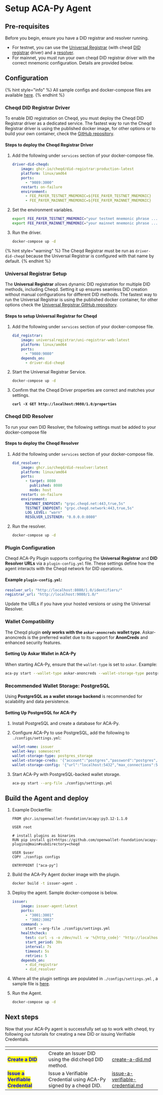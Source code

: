 # Setup ACA-Py Agent

## Pre-requisites

Before you begin, ensure you have a DID registrar and resolver running.&#x20;

* For testnet, you can use the [Universal Registrar](https://github.com/decentralized-identity/universal-registrar/) (with cheqd [DID registrar](https://did-registrar.cheqd.net) driver) and a [resolver](https://resolver.cheqd.net/).&#x20;
* For mainnet, you must run your own cheqd DID registrar driver with the correct mnemonic configuration. Details are provided below.

## Configuration

{% hint style="info" %}
All sample configs and docker-compose files are available [here](https://github.com/openwallet-foundation/acapy-plugins/tree/main/cheqd/docker).
{% endhint %}

### Cheqd DID Registrar Driver

To enable DID registration on Cheqd, you must deploy the Cheqd DID Registrar driver as a dedicated service. The fastest way to run the Cheqd Registrar driver is using the published docker image, for other options or to build your own container, check the [GitHub repository](https://github.com/cheqd/did-registrar).

#### Steps to deploy the Cheqd Registrar Driver

1.  Add the following under `services`  section of your docker-compose file.

    ```yaml
    driver-did-cheqd:
        image: ghcr.io/cheqd/did-registrar:production-latest
        platform: linux/amd64
        ports:
          - "9089:3000"
        restart: on-failure
        environment:
          - FEE_PAYER_TESTNET_MNEMONIC=${FEE_PAYER_TESTNET_MNEMONIC}
          - FEE_PAYER_MAINNET_MNEMONIC=${FEE_PAYER_MAINNET_MNEMONIC}
    ```
2.  Set the environment variables.

    ```bash
    export FEE_PAYER_TESTNET_MNEMONIC="your testnet mnemonic phrase ..."
    export FEE_PAYER_MAINNET_MNEMONIC="your mainnet mnemonic phrase ..."
    ```
3.  Run the driver.

    ```bash
    docker-compose up -d
    ```

{% hint style="warning" %}
The Cheqd Registrar must be run as `driver-did-cheqd` because the Universal Registrar is configured with that name by default.
{% endhint %}

### Universal Registrar Setup

The **Universal Registrar** allows dynamic DID registration for multiple DID methods, including Cheqd. Setting it up ensures seamless DID creation without manual configurations for different DID methods. The fastest way to run the Universal Registrar is using the published docker container, for other options check the [Universal Registrar GitHub repository](https://github.com/decentralized-identity/universal-registrar).

#### Steps to setup Universal Registrar for Cheqd

1.  Add the following under `services`  section of your docker-compose file.

    ```yaml
    did_registrar:
        image: universalregistrar/uni-registrar-web:latest
        platform: linux/amd64
        ports:
          - "9080:9080"
        depends_on:
          - driver-did-cheqd
    ```
2.  Start the Universal Registrar Service.

    ```bash
    docker-compose up -d
    ```
3.  Confirm that the Cheqd Driver properties are correct and matches your settings.

    <pre class="language-bash"><code class="lang-bash"><strong>curl -X GET http://localhost:9080/1.0/properties
    </strong></code></pre>

### Cheqd DID Resolver

To run your own DID Resolver, the following settings must be added to your docker-compose file

#### Steps to deploy the Cheqd Resolver

1.  Add the following under `services`  section of your docker-compose file.

    ```yaml
    did_resolver:
        image: ghcr.io/cheqd/did-resolver:latest
        platform: linux/amd64
        ports:
          - target: 8080
            published: 8080
            mode: host
        restart: on-failure
        environment:
          MAINNET_ENDPOINT: "grpc.cheqd.net:443,true,5s"
          TESTNET_ENDPOINT: "grpc.cheqd.network:443,true,5s"
          LOG_LEVEL: "warn"
          RESOLVER_LISTENER: "0.0.0.0:8080"
    ```
2.  Run the resolver.

    ```bash
    docker-compose up -d
    ```

### Plugin Configuration

Cheqd ACA-Py Plugin supports configuring the **Universal Registrar** and **DID Resolver** **URLs** via a `plugin-config.yml` file. These settings define how the agent interacts with the Cheqd network for DID operations.

#### **Example `plugin-config.yml`:**

```yaml
resolver_url: "http://localhost:8080/1.0/identifiers/"
registrar_url: "http://localhost:9080/1.0/"
```

Update the URLs if you have your hosted versions or using the Universal Resolver.

### Wallet Compatibility

The Cheqd plugin **only works with the `askar-anoncreds` wallet type**. Askar-anoncreds is the preferred wallet due to its support for **AnonCreds** and enhanced security features.

#### **Setting Up Askar Wallet in ACA-Py**

When starting ACA-Py, ensure that the `wallet-type` is set to `askar`. Example:

```bash
aca-py start --wallet-type askar-anoncreds --wallet-storage-type postgres_storage
```

### Recommended Wallet Storage: PostgreSQL

Using **PostgreSQL as a wallet storage backend** is recommended for scalability and data persistence.

#### **Setting Up PostgreSQL for ACA-Py**

1. Install PostgreSQL and create a database for ACA-Py.
2.  Configure ACA-Py to use PostgreSQL, add the following to `./configs/settings.yml`:

    ```yaml
    wallet-name: issuer
    wallet-key: somesecret
    wallet-storage-type: postgres_storage
    wallet-storage-creds: '{"account":"postgres","password":"postgres","admin_account":"postgres","admin_password":"postgres"}'
    wallet-storage-config: '{"url":"localhost:5432","max_connections":5}'
    ```
3.  Start ACA-Py with PostgreSQL-backed wallet storage.

    ```bash
    aca-py start --arg-file ./configs/settings.yml
    ```

## Build the Agent and deploy

1.  Example Dockerfile:

    ```docker
    FROM ghcr.io/openwallet-foundation/acapy:py3.12-1.1.0

    USER root

    # install plugins as binaries
    RUN pip install git+https://github.com/openwallet-foundation/acapy-plugins@main#subdirectory=cheqd

    USER $user
    COPY ./configs configs

    ENTRYPOINT ["aca-py"]
    ```
2.  Build the ACA-Py Agent docker image with the plugin.

    ```bash
    docker build -t issuer-agent .
    ```
3.  Deploy the agent. Sample docker-compose is below.

    ```yaml
    issuer:
        image: issuer-agent:latest
        ports:
          - "3001:3001"
          - "3002:3002"
        command: >
          start --arg-file ./configs/settings.yml
        healthcheck:
          test: curl -s -o /dev/null -w '%{http_code}' "http://localhost:3001/status/live" | grep "200" > /dev/null
          start_period: 30s
          interval: 7s
          timeout: 5s
          retries: 5
        depends_on:
          - did_registrar
          - did_resolver
    ```
4. Where all the plugin settings are populated in `./configs/settings.yml` , a sample file is [here](https://github.com/openwallet-foundation/acapy-plugins/blob/main/cheqd/docker/default.yml).
5.  Run the Agent.

    ```bash
    docker-compose up -d
    ```

## Next steps

Now that your ACA-Py agent is successfully set up to work with cheqd, try following our tutorials for creating a new DID or issuing Verifiable Credentials.

<table data-card-size="large" data-view="cards"><thead><tr><th></th><th></th><th data-hidden data-card-target data-type="content-ref"></th></tr></thead><tbody><tr><td><mark style="color:blue;"><strong>Create a DID</strong></mark></td><td>Create an Issuer DID using the did:cheqd DID method.</td><td><a href="decentralized-identifiers-dids/create-a-did.md">create-a-did.md</a></td></tr><tr><td><mark style="color:blue;"><strong>Issue a Verifiable Credential</strong></mark></td><td>Issue a Verifiable Credential using ACA-Py signed by a cheqd DID.</td><td><a href="verifiable-credentials-and-presentations/issue-a-verifiable-credential.md">issue-a-verifiable-credential.md</a></td></tr></tbody></table>

